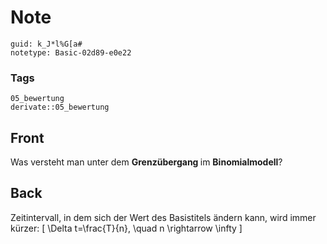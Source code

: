 # Note
```
guid: k_J*l%G[a#
notetype: Basic-02d89-e0e22
```

### Tags
```
05_bewertung
derivate::05_bewertung
```

## Front
Was versteht man unter dem <b>Grenzübergang </b>im <b>Binomialmodell</b>?

## Back
Zeitintervall, in dem sich der Wert des Basistitels ändern kann, wird immer kürzer:
\[
\Delta t=\frac{T}{n}, \quad n \rightarrow \infty
\]
